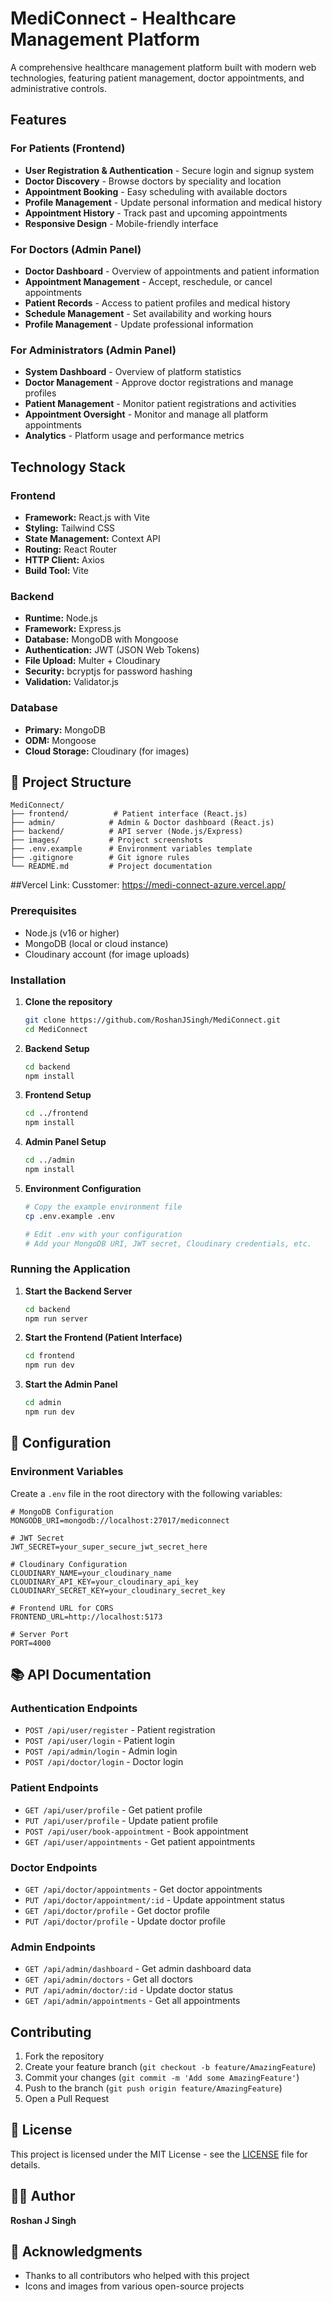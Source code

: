 #  MediConnect - Healthcare Management Platform

A comprehensive healthcare management platform built with modern web technologies, featuring patient management, doctor appointments, and administrative controls.

##  Features

###  For Patients (Frontend)
- **User Registration & Authentication** - Secure login and signup system
- **Doctor Discovery** - Browse doctors by speciality and location
- **Appointment Booking** - Easy scheduling with available doctors
- **Profile Management** - Update personal information and medical history
- **Appointment History** - Track past and upcoming appointments
- **Responsive Design** - Mobile-friendly interface

### For Doctors (Admin Panel)
- **Doctor Dashboard** - Overview of appointments and patient information
- **Appointment Management** - Accept, reschedule, or cancel appointments
- **Patient Records** - Access to patient profiles and medical history
- **Schedule Management** - Set availability and working hours
- **Profile Management** - Update professional information

###  For Administrators (Admin Panel)
- **System Dashboard** - Overview of platform statistics
- **Doctor Management** - Approve doctor registrations and manage profiles
- **Patient Management** - Monitor patient registrations and activities
- **Appointment Oversight** - Monitor and manage all platform appointments
- **Analytics** - Platform usage and performance metrics

##  Technology Stack

### Frontend
- **Framework:** React.js with Vite
- **Styling:** Tailwind CSS
- **State Management:** Context API
- **Routing:** React Router
- **HTTP Client:** Axios
- **Build Tool:** Vite

### Backend
- **Runtime:** Node.js
- **Framework:** Express.js
- **Database:** MongoDB with Mongoose
- **Authentication:** JWT (JSON Web Tokens)
- **File Upload:** Multer + Cloudinary
- **Security:** bcryptjs for password hashing
- **Validation:** Validator.js

### Database
- **Primary:** MongoDB
- **ODM:** Mongoose
- **Cloud Storage:** Cloudinary (for images)

## 📁 Project Structure

```
MediConnect/
├── frontend/          # Patient interface (React.js)
├── admin/            # Admin & Doctor dashboard (React.js)
├── backend/          # API server (Node.js/Express)
├── images/           # Project screenshots
├── .env.example      # Environment variables template
├── .gitignore        # Git ignore rules
└── README.md         # Project documentation
```
##Vercel Link: Cusstomer: https://medi-connect-azure.vercel.app/

### Prerequisites
- Node.js (v16 or higher)
- MongoDB (local or cloud instance)
- Cloudinary account (for image uploads)

### Installation

1. **Clone the repository**
   ```bash
   git clone https://github.com/RoshanJSingh/MediConnect.git
   cd MediConnect
   ```

2. **Backend Setup**
   ```bash
   cd backend
   npm install
   ```

3. **Frontend Setup**
   ```bash
   cd ../frontend
   npm install
   ```

4. **Admin Panel Setup**
   ```bash
   cd ../admin
   npm install
   ```

5. **Environment Configuration**
   ```bash
   # Copy the example environment file
   cp .env.example .env
   
   # Edit .env with your configuration
   # Add your MongoDB URI, JWT secret, Cloudinary credentials, etc.
   ```

### Running the Application

1. **Start the Backend Server**
   ```bash
   cd backend
   npm run server
   ```

2. **Start the Frontend (Patient Interface)**
   ```bash
   cd frontend
   npm run dev
   ```

3. **Start the Admin Panel**
   ```bash
   cd admin
   npm run dev
   ```

## 🔧 Configuration

### Environment Variables

Create a `.env` file in the root directory with the following variables:

```env
# MongoDB Configuration
MONGODB_URI=mongodb://localhost:27017/mediconnect

# JWT Secret
JWT_SECRET=your_super_secure_jwt_secret_here

# Cloudinary Configuration
CLOUDINARY_NAME=your_cloudinary_name
CLOUDINARY_API_KEY=your_cloudinary_api_key
CLOUDINARY_SECRET_KEY=your_cloudinary_secret_key

# Frontend URL for CORS
FRONTEND_URL=http://localhost:5173

# Server Port
PORT=4000
```

## 📚 API Documentation

### Authentication Endpoints
- `POST /api/user/register` - Patient registration
- `POST /api/user/login` - Patient login
- `POST /api/admin/login` - Admin login
- `POST /api/doctor/login` - Doctor login

### Patient Endpoints
- `GET /api/user/profile` - Get patient profile
- `PUT /api/user/profile` - Update patient profile
- `POST /api/user/book-appointment` - Book appointment
- `GET /api/user/appointments` - Get patient appointments

### Doctor Endpoints
- `GET /api/doctor/appointments` - Get doctor appointments
- `PUT /api/doctor/appointment/:id` - Update appointment status
- `GET /api/doctor/profile` - Get doctor profile
- `PUT /api/doctor/profile` - Update doctor profile

### Admin Endpoints
- `GET /api/admin/dashboard` - Get admin dashboard data
- `GET /api/admin/doctors` - Get all doctors
- `PUT /api/admin/doctor/:id` - Update doctor status
- `GET /api/admin/appointments` - Get all appointments

##  Contributing

1. Fork the repository
2. Create your feature branch (`git checkout -b feature/AmazingFeature`)
3. Commit your changes (`git commit -m 'Add some AmazingFeature'`)
4. Push to the branch (`git push origin feature/AmazingFeature`)
5. Open a Pull Request

## 📝 License

This project is licensed under the MIT License - see the [LICENSE](LICENSE) file for details.

## 👨‍💻 Author

**Roshan J Singh**
## 🙏 Acknowledgments

- Thanks to all contributors who helped with this project
- Icons and images from various open-source projects



